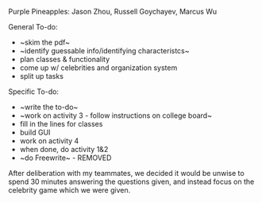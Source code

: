 Purple Pineapples: Jason Zhou, Russell Goychayev, Marcus Wu

General To-do:
* ~skim the pdf~
* ~identify guessable info/identifying characteristcs~
* plan classes & functionality
* come up w/ celebrities and organization system
* split up tasks



Specific To-do:
* ~write the to-do~
* ~work on activity 3 - follow instructions on college board~
* fill in the lines for classes
* build GUI
* work on activity 4
* when done, do activity 1&2 
* ~do Freewrite~ - REMOVED


After deliberation with my teammates, we decided it would be unwise to spend 30 minutes answering the questions given, and instead focus on the celebrity game which we were given.